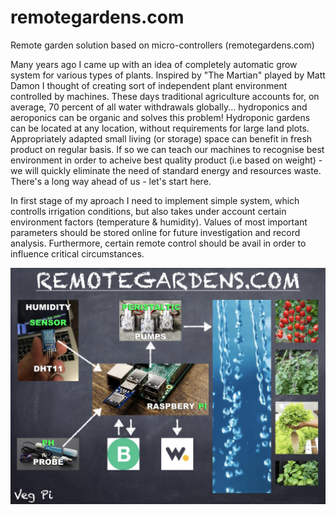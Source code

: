 # remotegardens.com
Remote garden solution based on micro-controllers (remotegardens.com) 

Many years ago I came up with an idea of completely automatic grow system for various types of plants. Inspired by "The Martian" played by Matt Damon I thought of creating sort of independent plant environment controlled by machines. These days traditional agriculture accounts for, on average, 70 percent of all water withdrawals globally... hydroponics and aeroponics can be organic and solves this problem! Hydroponic gardens can be located at any location, without requirements for large land plots. Appropriately adapted small living (or storage) space can benefit in fresh product on regular basis. If so we can teach our machines to recognise best environment in order to acheive best quality product (i.e based on weight) - we will quickly eliminate the need of standard energy and resources waste. There's a long way ahead of us - let's start here.

In first stage of my aproach I need to implement simple system, which controlls irrigation conditions, but also takes under account certain environment factors (temperature & humidity). Values of most important parameters should be stored online for future investigation and record analysis. Furthermore, certain remote control should be avail in order to influence critical circumstances.

![](/images/REMOTE_GARDENS.com.jpeg)
